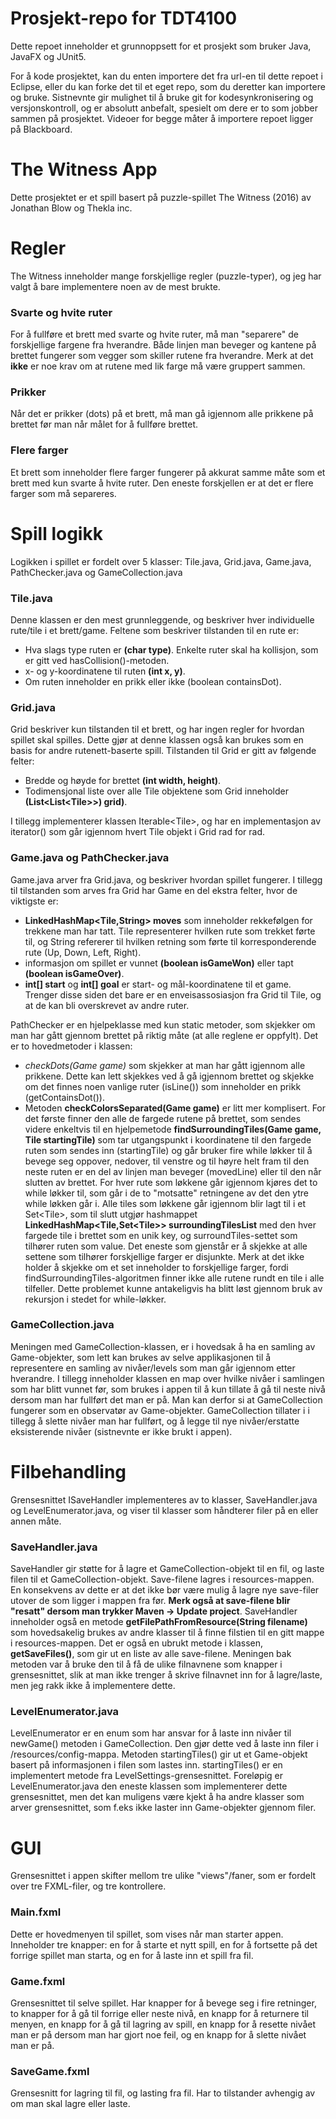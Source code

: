 # Prosjekt-repo for TDT4100

Dette repoet inneholder et grunnoppsett for et prosjekt som bruker Java, JavaFX og JUnit5.

For å kode prosjektet, kan du enten importere det fra url-en til dette repoet i Eclipse, eller du kan forke det til et eget repo, som du deretter kan importere og bruke.
Sistnevnte gir mulighet til å bruke git for kodesynkronisering og versjonskontroll, og er absolutt anbefalt, spesielt om dere er to som jobber sammen på prosjektet.
Videoer for begge måter å importere repoet ligger på Blackboard.

# The Witness App

Dette prosjektet er et spill basert på puzzle-spillet The Witness (2016) av Jonathan Blow og Thekla inc.

# Regler

The Witness inneholder mange forskjellige regler (puzzle-typer), og jeg har valgt å bare implementere noen av de mest brukte.

### Svarte og hvite ruter

For å fullføre et brett med svarte og hvite ruter, må man "separere" de forskjellige fargene fra hverandre. Både linjen man beveger og kantene på brettet fungerer som vegger som skiller rutene fra hverandre. Merk at det **ikke** er noe krav om at rutene med lik farge må være gruppert sammen.

### Prikker

Når det er prikker (dots) på et brett, må man gå igjennom alle prikkene på brettet før man når målet for å fullføre brettet.

### Flere farger

Et brett som inneholder flere farger fungerer på akkurat samme måte som et brett med kun svarte å hvite ruter. Den eneste forskjellen er at det er flere farger som må separeres.

# Spill logikk

Logikken i spillet er fordelt over 5 klasser: Tile.java, Grid.java, Game.java, PathChecker.java og GameCollection.java

### Tile.java

Denne klassen er den mest grunnleggende, og beskriver hver individuelle rute/tile i et brett/game. Feltene som beskriver tilstanden til en rute er:

- Hva slags type ruten er **(char type)**. Enkelte ruter skal ha kollisjon, som er gitt ved hasCollision()-metoden.
- x- og y-koordinatene til ruten **(int x, y)**.
- Om ruten inneholder en prikk eller ikke (boolean containsDot).

### Grid.java

Grid beskriver kun tilstanden til et brett, og har ingen regler for hvordan spillet skal spilles. Dette gjør at denne klassen også kan brukes som en basis for andre rutenett-baserte spill. Tilstanden til Grid er gitt av følgende felter:

- Bredde og høyde for brettet **(int width, height)**.
- Todimensjonal liste over alle Tile objektene som Grid inneholder **(List\<List\<Tile\>\>) grid)**.

I tillegg implementerer klassen Iterable\<Tile\>, og har en implementasjon av iterator() som går igjennom hvert Tile objekt i Grid rad for rad.

### Game.java og PathChecker.java

Game.java arver fra Grid.java, og beskriver hvordan spillet fungerer. I tillegg til tilstanden som arves fra Grid har Game en del ekstra felter, hvor de viktigste er:

- **LinkedHashMap\<Tile,String\> moves** som inneholder rekkefølgen for trekkene man har tatt. Tile representerer hvilken rute som trekket førte til, og String refererer til hvilken retning som førte til korresponderende rute (Up, Down, Left, Right).
- informasjon om spillet er vunnet **(boolean isGameWon)** eller tapt **(boolean isGameOver)**.
- **int[] start** og **int[] goal** er start- og mål-koordinatene til et game. Trenger disse siden det bare er en enveisassosiasjon fra Grid til Tile, og at de kan bli overskrevet av andre ruter.

PathChecker er en hjelpeklasse med kun static metoder, som skjekker om man har gått gjennom brettet på riktig måte (at alle reglene er oppfylt). Det er to hovedmetoder i klassen:

- *checkDots(Game game)* som skjekker at man har gått igjennom alle prikkene. Dette kan lett skjekkes ved å gå igjennom brettet og skjekke om det finnes noen vanlige ruter (isLine()) som inneholder en prikk (getContainsDot()). 
- Metoden **checkColorsSeparated(Game game)** er litt mer komplisert. For det første finner den alle de fargede rutene på brettet, som sendes videre enkeltvis til en hjelpemetode  **findSurroundingTiles(Game game, Tile startingTile)** som tar utgangspunkt i koordinatene til den fargede ruten som sendes inn (startingTile) og går bruker fire while løkker til å bevege seg oppover, nedover, til venstre og til høyre helt fram til den neste ruten er en del av linjen man beveger (movedLine) eller til den når slutten av brettet. For hver rute som løkkene går igjennom kjøres det to while løkker til, som går i de to "motsatte" retningene av det den ytre while løkken går i. Alle tiles som løkkene går igjennom blir lagt til i et Set\<Tile\>, som til slutt utgjør hashmappet **LinkedHashMap\<Tile,Set\<Tile\>\> surroundingTilesList** med den hver fargede tile i brettet som en unik key, og surroundTiles-settet som tilhører ruten som value. Det eneste som gjenstår er å skjekke at alle settene som tilhører forskjellige farger er disjunkte. Merk at det ikke holder å skjekke om et set inneholder to forskjellige farger, fordi findSurroundingTiles-algoritmen finner ikke alle rutene rundt en tile i alle tilfeller. Dette problemet kunne antakeligvis ha blitt løst gjennom bruk av rekursjon i stedet for while-løkker.

### GameCollection.java

Meningen med GameCollection-klassen, er i hovedsak å ha en samling av Game-objekter, som lett kan brukes av selve applikasjonen til å representere en samling av nivåer/levels som man går igjennom etter hverandre. I tillegg inneholder klassen en map over hvilke nivåer i samlingen som har blitt vunnet før, som brukes i appen til å kun tillate å gå til neste nivå dersom man har fullført det man er på. Man kan derfor si at GameCollection fungerer som en observatør av Game-objekter. GameCollection tillater i i tillegg å slette nivåer man har fullført, og å legge til nye nivåer/erstatte eksisterende nivåer (sistnevnte er ikke brukt i appen).

# Filbehandling

Grensesnittet ISaveHandler implementeres av to klasser, SaveHandler.java og LevelEnumerator.java, og viser til klasser som håndterer filer på en eller annen måte.

### SaveHandler.java

SaveHandler gir støtte for å lagre et GameCollection-objekt til en fil, og laste filen til et GameCollection-objekt. Save-filene lagres i resources-mappen. En konsekvens av dette er at det ikke bør være mulig å lagre nye save-filer utover de som ligger i mappen fra før. **Merk også at save-filene blir "resatt" dersom man trykker Maven -> Update project**. SaveHandler inneholder også en metode **getFilePathFromResource(String filename)** som hovedsakelig brukes av andre klasser til å finne filstien til en gitt mappe i resources-mappen. Det er også en ubrukt metode i klassen, **getSaveFiles()**, som gir ut en liste av alle save-filene. Meningen bak metoden var å bruke den til å få de ulike filnavnene som knapper i grensesnittet, slik at man ikke trenger å skrive filnavnet inn for å lagre/laste, men jeg rakk ikke å implementere dette. 

### LevelEnumerator.java

LevelEnumerator er en enum som har ansvar for å laste inn nivåer til newGame() metoden i GameCollection. Den gjør dette ved å laste inn filer i /resources/config-mappa. Metoden startingTiles() gir ut et Game-objekt basert på informasjonen i filen som lastes inn. startingTiles() er en implementert metode fra LevelSettings-grensesnittet. Foreløpig er LevelEnumerator.java den eneste klassen som implementerer dette grensesnittet, men det kan muligens være kjekt å ha andre klasser som arver grensesnittet, som f.eks ikke laster inn Game-objekter gjennom filer.

# GUI

Grensesnittet i appen skifter mellom tre ulike "views"/faner, som er fordelt over tre FXML-filer, og tre kontrollere.

### Main.fxml

Dette er hovedmenyen til spillet, som vises når man starter appen. Inneholder tre knapper: en for å starte et nytt spill, en for å fortsette på det forrige spillet man starta, og en for å laste inn et spill fra fil.

### Game.fxml

Grensesnittet til selve spillet. Har knapper for å bevege seg i fire retninger, to knapper for å gå til forrige eller neste nivå, en knapp for å returnere til menyen, en knapp for å gå til lagring av spill, en knapp for å resette nivået man er på dersom man har gjort noe feil, og en knapp for å slette nivået man er på.

### SaveGame.fxml

Grensesnitt for lagring til fil, og lasting fra fil. Har to tilstander avhengig av om man skal lagre eller laste. 
